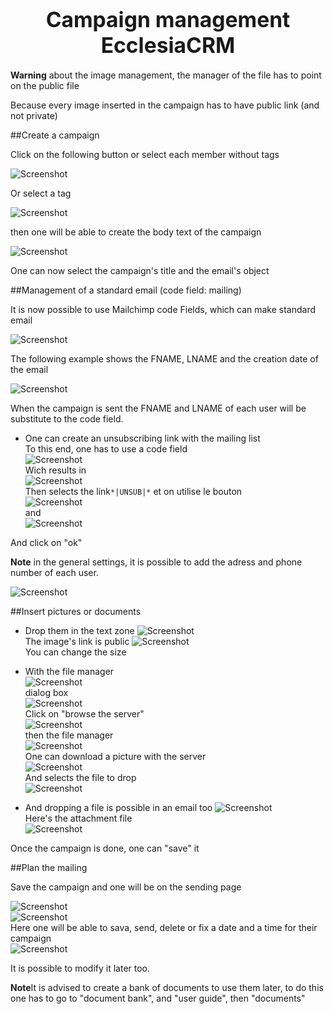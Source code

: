 
# <center><big>Campaign management Ecclesia**CRM** </big></center>

**Warning** about the image management, the manager of the file has to point on the public file

Because every image inserted in the campaign has to have public link (and not private)

##Create a campaign

Click on the following button or select each member without tags

![Screenshot](../../img/mailchimp/campaignCreation.png)

Or select a tag

![Screenshot](../../img/mailchimp/campaignCreation_1.png)

then one will be able to create the body text of the campaign

![Screenshot](../../img/mailchimp/campaignCreation1.png)

One can now select the campaign's title and the email's object

##Management of a standard email (code field: mailing)

It is now possible to use Mailchimp code Fields, which can make standard email

![Screenshot](../../img/mailchimp/campaignCreation3.png)

The following example shows the FNAME, LNAME and the creation date of the email

![Screenshot](../../img/mailchimp/campaignCreation4.png)

When the campaign is sent the FNAME and LNAME of each user will be substitute to the code field.

- One can create an unsubscribing link with the mailing list<br>
To this end, one has to use a code field<br>
 ![Screenshot](../../img/mailchimp/campaignCreationUnsubscribe1.png)<br>
Wich results in<br>
![Screenshot](../../img/mailchimp/campaignCreationUnsubscribe2.png)<br>
Then selects the link````*|UNSUB|*```` et on utilise le bouton <br>
 ![Screenshot](../../img/mailchimp/campaignCreationUnsubscribe3.png)<br>
and<br>
![Screenshot](../../img/mailchimp/campaignCreationUnsubscribe4.png)

And click on "ok"

**Note** in the general settings, it is possible to add the adress and phone number of each user.

![Screenshot](../../img/mailchimp/mailchimpaddressphonesettings.png)

##Insert pictures or documents


- Drop them in the text zone
![Screenshot](../../img/mailchimp/campaignCreation2.png)<br>
The image's link is public
![Screenshot](../../img/mailchimp/campaignImageInsertion.png)<br>
You can change the size
- With the file manager<br>
![Screenshot](../../img/mailchimp/insertcampaignimagebrowse1.png)<br>
dialog box<br>
![Screenshot](../../img/mailchimp/insertcampaignimagebrowse2.png)<br>
Click on "browse the server"<br>
![Screenshot](../../img/mailchimp/insertcampaignimagebrowse3.png)<br>
then the file manager<br>
![Screenshot](../../img/mailchimp/insertcampaignimagebrowse4.png)<br>
One can download a picture with the server<br>
![Screenshot](../../img/mailchimp/insertcampaignimagebrowse5.png)<br>
And selects the file to drop<br>
![Screenshot](../../img/mailchimp/insertcampaignimagebrowse6.png)<br>

- And dropping a file is possible in an email too
![Screenshot](../../img/mailchimp/mailchimpDocInsert1.png)<br>
Here's the attachment file<br>
![Screenshot](../../img/mailchimp/mailchimpDocInsert2.png)<br>

Once the campaign is done, one can "save" it

##Plan the mailing

Save the campaign and one will be on the sending page

![Screenshot](../../img/mailchimp/campaignplanification1.png)<br>
![Screenshot](../../img/mailchimp/campaignplanification2.png)<br>
Here one will be able to sava, send, delete or fix a date and a time for their campaign<br>
![Screenshot](../../img/mailchimp/campaignplanification3.png)<br>

It is possible to modify it later too.

**Note**It is advised to create a bank of documents to use them later, to do this one has to go to "document bank", and "user guide", then "documents"
